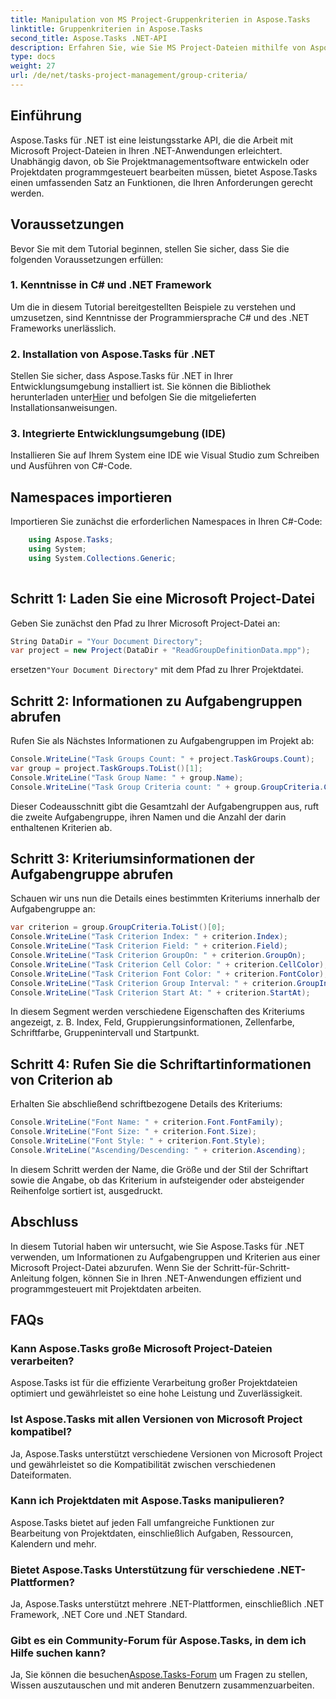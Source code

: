 ```yaml
---
title: Manipulation von MS Project-Gruppenkriterien in Aspose.Tasks
linktitle: Gruppenkriterien in Aspose.Tasks
second_title: Aspose.Tasks .NET-API
description: Erfahren Sie, wie Sie MS Project-Dateien mithilfe von Aspose.Tasks programmgesteuert in .NET bearbeiten. Schritt-für-Schritt-Beispiele zum Abrufen von Aufgabengruppen- und Kriteriumsinformationen.
type: docs
weight: 27
url: /de/net/tasks-project-management/group-criteria/
---
```

## Einführung
Aspose.Tasks für .NET ist eine leistungsstarke API, die die Arbeit mit Microsoft Project-Dateien in Ihren .NET-Anwendungen erleichtert. Unabhängig davon, ob Sie Projektmanagementsoftware entwickeln oder Projektdaten programmgesteuert bearbeiten müssen, bietet Aspose.Tasks einen umfassenden Satz an Funktionen, die Ihren Anforderungen gerecht werden.
## Voraussetzungen
Bevor Sie mit dem Tutorial beginnen, stellen Sie sicher, dass Sie die folgenden Voraussetzungen erfüllen:
### 1. Kenntnisse in C# und .NET Framework
Um die in diesem Tutorial bereitgestellten Beispiele zu verstehen und umzusetzen, sind Kenntnisse der Programmiersprache C# und des .NET Frameworks unerlässlich.
### 2. Installation von Aspose.Tasks für .NET
 Stellen Sie sicher, dass Aspose.Tasks für .NET in Ihrer Entwicklungsumgebung installiert ist. Sie können die Bibliothek herunterladen unter[Hier](https://releases.aspose.com/tasks/net/) und befolgen Sie die mitgelieferten Installationsanweisungen.
### 3. Integrierte Entwicklungsumgebung (IDE)
Installieren Sie auf Ihrem System eine IDE wie Visual Studio zum Schreiben und Ausführen von C#-Code.

## Namespaces importieren
Importieren Sie zunächst die erforderlichen Namespaces in Ihren C#-Code:
```csharp
    using Aspose.Tasks;
    using System;
    using System.Collections.Generic;
    
```
## Schritt 1: Laden Sie eine Microsoft Project-Datei
Geben Sie zunächst den Pfad zu Ihrer Microsoft Project-Datei an:
```csharp
String DataDir = "Your Document Directory";
var project = new Project(DataDir + "ReadGroupDefinitionData.mpp");
```
 ersetzen`"Your Document Directory"` mit dem Pfad zu Ihrer Projektdatei.
## Schritt 2: Informationen zu Aufgabengruppen abrufen
Rufen Sie als Nächstes Informationen zu Aufgabengruppen im Projekt ab:
```csharp
Console.WriteLine("Task Groups Count: " + project.TaskGroups.Count);
var group = project.TaskGroups.ToList()[1];
Console.WriteLine("Task Group Name: " + group.Name);
Console.WriteLine("Task Group Criteria count: " + group.GroupCriteria.Count);
```
Dieser Codeausschnitt gibt die Gesamtzahl der Aufgabengruppen aus, ruft die zweite Aufgabengruppe, ihren Namen und die Anzahl der darin enthaltenen Kriterien ab.
## Schritt 3: Kriteriumsinformationen der Aufgabengruppe abrufen
Schauen wir uns nun die Details eines bestimmten Kriteriums innerhalb der Aufgabengruppe an:
```csharp
var criterion = group.GroupCriteria.ToList()[0];
Console.WriteLine("Task Criterion Index: " + criterion.Index);
Console.WriteLine("Task Criterion Field: " + criterion.Field);
Console.WriteLine("Task Criterion GroupOn: " + criterion.GroupOn);
Console.WriteLine("Task Criterion Cell Color: " + criterion.CellColor);
Console.WriteLine("Task Criterion Font Color: " + criterion.FontColor);
Console.WriteLine("Task Criterion Group Interval: " + criterion.GroupInterval);
Console.WriteLine("Task Criterion Start At: " + criterion.StartAt);
```
In diesem Segment werden verschiedene Eigenschaften des Kriteriums angezeigt, z. B. Index, Feld, Gruppierungsinformationen, Zellenfarbe, Schriftfarbe, Gruppenintervall und Startpunkt.
## Schritt 4: Rufen Sie die Schriftartinformationen von Criterion ab
Erhalten Sie abschließend schriftbezogene Details des Kriteriums:
```csharp
Console.WriteLine("Font Name: " + criterion.Font.FontFamily);
Console.WriteLine("Font Size: " + criterion.Font.Size);
Console.WriteLine("Font Style: " + criterion.Font.Style);
Console.WriteLine("Ascending/Descending: " + criterion.Ascending);
```
In diesem Schritt werden der Name, die Größe und der Stil der Schriftart sowie die Angabe, ob das Kriterium in aufsteigender oder absteigender Reihenfolge sortiert ist, ausgedruckt.

## Abschluss
In diesem Tutorial haben wir untersucht, wie Sie Aspose.Tasks für .NET verwenden, um Informationen zu Aufgabengruppen und Kriterien aus einer Microsoft Project-Datei abzurufen. Wenn Sie der Schritt-für-Schritt-Anleitung folgen, können Sie in Ihren .NET-Anwendungen effizient und programmgesteuert mit Projektdaten arbeiten.
## FAQs
### Kann Aspose.Tasks große Microsoft Project-Dateien verarbeiten?
Aspose.Tasks ist für die effiziente Verarbeitung großer Projektdateien optimiert und gewährleistet so eine hohe Leistung und Zuverlässigkeit.
### Ist Aspose.Tasks mit allen Versionen von Microsoft Project kompatibel?
Ja, Aspose.Tasks unterstützt verschiedene Versionen von Microsoft Project und gewährleistet so die Kompatibilität zwischen verschiedenen Dateiformaten.
### Kann ich Projektdaten mit Aspose.Tasks manipulieren?
Aspose.Tasks bietet auf jeden Fall umfangreiche Funktionen zur Bearbeitung von Projektdaten, einschließlich Aufgaben, Ressourcen, Kalendern und mehr.
### Bietet Aspose.Tasks Unterstützung für verschiedene .NET-Plattformen?
Ja, Aspose.Tasks unterstützt mehrere .NET-Plattformen, einschließlich .NET Framework, .NET Core und .NET Standard.
### Gibt es ein Community-Forum für Aspose.Tasks, in dem ich Hilfe suchen kann?
 Ja, Sie können die besuchen[Aspose.Tasks-Forum](https://forum.aspose.com/c/tasks/15) um Fragen zu stellen, Wissen auszutauschen und mit anderen Benutzern zusammenzuarbeiten.